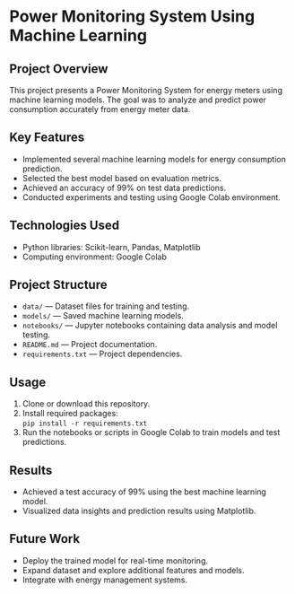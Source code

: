 # Power Monitoring System Using Machine Learning

## Project Overview
This project presents a Power Monitoring System for energy meters using machine learning models. The goal was to analyze and predict power consumption accurately from energy meter data.

## Key Features
- Implemented several machine learning models for energy consumption prediction.
- Selected the best model based on evaluation metrics.
- Achieved an accuracy of 99% on test data predictions.
- Conducted experiments and testing using Google Colab environment.

## Technologies Used
- Python libraries: Scikit-learn, Pandas, Matplotlib
- Computing environment: Google Colab

## Project Structure
- `data/` — Dataset files for training and testing.
- `models/` — Saved machine learning models.
- `notebooks/` — Jupyter notebooks containing data analysis and model testing.
- `README.md` — Project documentation.
- `requirements.txt` — Project dependencies.

## Usage
1. Clone or download this repository.
2. Install required packages:  
   `pip install -r requirements.txt`
3. Run the notebooks or scripts in Google Colab to train models and test predictions.

## Results
- Achieved a test accuracy of 99% using the best machine learning model.
- Visualized data insights and prediction results using Matplotlib.

## Future Work
- Deploy the trained model for real-time monitoring.
- Expand dataset and explore additional features and models.
- Integrate with energy management systems.



